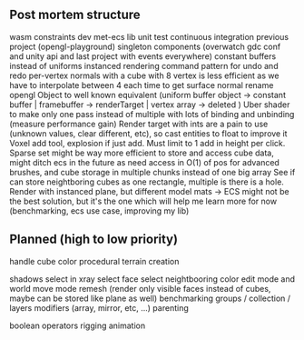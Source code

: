 ## Post mortem structure

wasm constraints
dev met-ecs lib
unit test
continuous integration
previous project (opengl-playground)
singleton components (overwatch gdc conf and unity api and last project with events everywhere)
constant buffers instead of uniforms
instanced rendering
command pattern for undo and redo
per-vertex normals with a cube with 8 vertex is less efficient as we have to interpolate between 4 each time to get surface normal
rename opengl Object to well known equivalent (uniform buffer object -> constant buffer | framebuffer -> renderTarget | vertex array -> deleted )
Uber shader to make only one pass instead of multiple with lots of binding and unbinding (measure performance gain)
Render target with ints are a pain to use (unknown values, clear different, etc), so cast entities to float to improve it
Voxel add tool, explosion if just add. Must limit to 1 add in height per click.
Sparse set might be way more efficient to store and access cube data, might ditch ecs in the future as need access in O(1) of pos for advanced brushes, and cube storage in multiple chunks instead of one big array
See if can store neightboring cubes as one rectangle, multiple is there is a hole. Render with instanced plane, but different model mats
-> ECS might not be the best solution, but it's the one which will help me learn more for now (benchmarking, ecs use case, improving my lib)

## Planned (high to low priority)

handle cube color
procedural terrain creation 

shadows
select in xray
select face
select neightbooring color
edit mode and world move mode
remesh (render only visible faces instead of cubes, maybe can be stored like plane as well)
benchmarking
groups / collection / layers
modifiers (array, mirror, etc, ...)
parenting

boolean operators
rigging
animation
